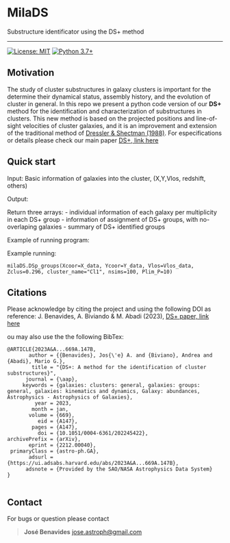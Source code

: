 # MilaDS
Substructure identificator using the DS+ method

----

[![License: MIT](https://img.shields.io/badge/License-MIT-blue.svg)](https://opensource.org/licenses/MIT)
[![Python 3.7+](https://img.shields.io/badge/python-3.7+-blue.svg)](https://www.python.org/downloads/release/python-370/)

## Motivation

The study of cluster substructures in galaxy clusters is important for the determine their dynamical status, assembly history, and the evolution of cluster in general. In this repo we present a python code version of our **DS+** method for the identification and characterization of substructures in clusters. This new method is based on the projected positions and line-of-sight velocities of cluster galaxies, and it is an improvement and extension of the traditional method of [Dressler & Shectman (1988)](https://articles.adsabs.harvard.edu/pdf/1988AJ.....95..985D). For especifications or details please check our main paper [DS+, link here](https://www.aanda.org/articles/aa/full_html/2023/01/aa45422-22/aa45422-22.html)


## Quick start

Input:
Basic information of galaxies into the cluster, (X,Y,Vlos, redshift, others)

Output:
    
Return three arrays:
    - individual information of each galaxy per multiplicity in each DS+ group
    - information of assignment of DS+ groups, with no-overlaping galaxies
    - summary of DS+ identified groups

Example of running program:

Example running:

```
milaDS.DSp_groups(Xcoor=X_data, Ycoor=Y_data, Vlos=Vlos_data, Zclus=0.296, cluster_name="Cl1", nsims=100, Plim_P=10)
```

## Citations

Please acknowledge by citing the project and using the following DOI as reference:
J. Benavides, A. Biviando & M. Abadi (2023), [DS+ paper, link here](https://www.aanda.org/articles/aa/full_html/2023/01/aa45422-22/aa45422-22.html)

ou may also use the the following BibTex:

```
@ARTICLE{2023A&A...669A.147B,
       author = {{Benavides}, Jos{\'e} A. and {Biviano}, Andrea and {Abadi}, Mario G.},
        title = "{DS+: A method for the identification of cluster substructures}",
      journal = {\aap},
     keywords = {galaxies: clusters: general, galaxies: groups: general, galaxies: kinematics and dynamics, Galaxy: abundances, Astrophysics - Astrophysics of Galaxies},
         year = 2023,
        month = jan,
       volume = {669},
          eid = {A147},
        pages = {A147},
          doi = {10.1051/0004-6361/202245422},
archivePrefix = {arXiv},
       eprint = {2212.00040},
 primaryClass = {astro-ph.GA},
       adsurl = {https://ui.adsabs.harvard.edu/abs/2023A&A...669A.147B},
      adsnote = {Provided by the SAO/NASA Astrophysics Data System}
}


```

## Contact

For bugs or question please contact

> **José Benavides** [jose.astroph@gmail.com](jose.astroph@gmail.com)
